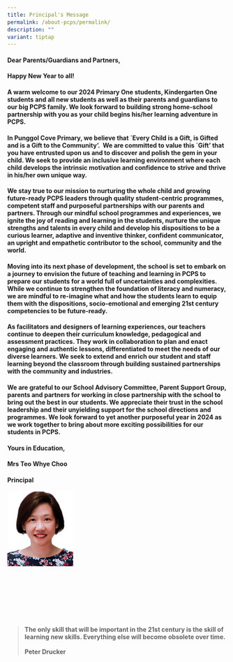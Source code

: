 ```yaml
---
title: Principal's Message
permalink: /about-pcps/permalink/
description: ""
variant: tiptap
---
```

<h4>Dear Parents/Guardians and Partners,</h4><h4>Happy New Year to all!</h4><h4>A warm welcome to our 2024 Primary One students, Kindergarten One students and all new students as well as their parents and guardians to our big PCPS family. We look forward to building strong home-school partnership with you as your child begins his/her learning adventure in PCPS.</h4><h4>In Punggol Cove Primary, we believe that `Every Child is a Gift, is Gifted and is a Gift to the Community’.&nbsp; We are committed to value this `Gift’ that you have entrusted upon us and to discover and polish the gem in your child. We seek to provide an inclusive learning environment where each child develops the intrinsic motivation and confidence to strive and thrive in his/her own unique way.</h4><h4>We stay true to our mission to nurturing the whole child and growing future-ready PCPS leaders through quality student-centric programmes, competent staff and purposeful partnerships with our parents and partners. Through our mindful school programmes and experiences, we ignite the joy of reading and learning in the students, nurture the unique strengths and talents in every child and develop his dispositions to be a curious learner, adaptive and inventive thinker, confident communicator, an upright and empathetic contributor to the school, community and the world.</h4><h4>Moving into its next phase of development, the school is set to embark on a journey to envision the future of teaching and learning in PCPS to prepare our students for a world full of uncertainties and complexities. While we continue to strengthen the foundation of literacy and numeracy, we are mindful to re-imagine what and how the students learn to equip them with the dispositions, socio-emotional and emerging 21st century competencies to be future-ready.</h4><h4>As facilitators and designers of learning experiences, our teachers continue to deepen their curriculum knowledge, pedagogical and assessment practices. They work in collaboration to plan and enact engaging and authentic lessons, differentiated to meet the needs of our diverse learners. We seek to extend and enrich our student and staff learning beyond the classroom through building sustained partnerships with the community and industries.</h4><h4>We are grateful to our School Advisory Committee, Parent Support Group, parents and partners for working in close partnership with the school to bring out the best in our students. We appreciate their trust in the school leadership and their unyielding support for the school directions and programmes. We look forward to yet another purposeful year in 2024 as we work together to bring about more exciting possibilities for our students in PCPS.</h4><h4></h4><h4>Yours in Education,</h4><h4>Mrs Teo Whye Choo</h4><h4>Principal</h4><div class="isomer-image-wrapper"><img style="width:30%" height="auto" width="100%" src="/images/mrs%20teo.jpg"></div><p><br><br><br></p><p><br><br></p><blockquote><h4>The only skill that will be important in the 21st century is the skill of learning new skills. Everything else will become obsolete over time.<br><br>Peter Drucker</h4><p></p></blockquote><p></p>